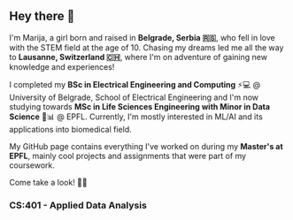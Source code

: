 ## Hey there 👋

I'm Marija, a girl born and raised in **Belgrade, Serbia 🇷🇸**, who fell in love with the STEM field at the age of 10. Chasing my dreams led me all the way to **Lausanne, Switzerland 🇨🇭**, where I'm on adventure of gaining new knowledge and experiences!  

I completed my **BSc in Electrical Engineering and Computing** ⚡💻 @ University of Belgrade, School of Electrical Engineering and I'm now studying towards **MSc in Life Sciences Engineering with Minor in Data Science** 🧬📊 @ EPFL. Currently, I'm mostly interested in ML/AI and its applications into biomedical field.

My GitHub page contains everything I've worked on during my **Master's at EPFL**, mainly cool projects and assignments that were part of my coursework.  

Come take a look! 👀🚀  

### CS:401 - Applied Data Analysis  


